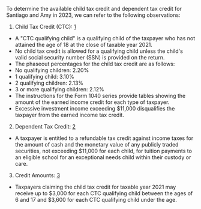 To determine the available child tax credit and dependent tax credit for Santiago and Amy in 2023, we can refer to the following observations:
1. Child Tax Credit (CTC): [1](https://www.taxgpt.com/)
- A "CTC qualifying child" is a qualifying child of the taxpayer who has not attained the age of 18 at the close of taxable year 2021.
- No child tax credit is allowed for a qualifying child unless the child's valid social security number (SSN) is provided on the return.
- The phaseout percentages for the child tax credit are as follows:
- No qualifying children: 2.20%
- 1 qualifying child: 3.10%
- 2 qualifying children: 2.13%
- 3 or more qualifying children: 2.12%
- The instructions for the Form 1040 series provide tables showing the amount of the earned income credit for each type of taxpayer.
- Excessive investment income exceeding $11,000 disqualifies the taxpayer from the earned income tax credit.
2. Dependent Tax Credit: [2](https://www.taxgpt.com/)
- A taxpayer is entitled to a refundable tax credit against income taxes for the amount of cash and the monetary value of any publicly traded securities, not exceeding $11,000 for each child, for tuition payments to an eligible school for an exceptional needs child within their custody or care.
3. Credit Amounts: [3](https://www.taxgpt.com/)
- Taxpayers claiming the child tax credit for taxable year 2021 may receive up to $3,000 for each CTC qualifying child between the ages of 6 and 17 and $3,600 for each CTC qualifying child under the age.